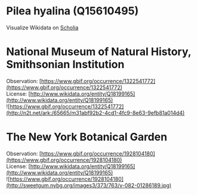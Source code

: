 
Pilea hyalina (Q15610495)
=========================
  
Visualize Wikidata on [Scholia](https://scholia.toolforge.org/taxon/Q15610495)
# National Museum of Natural History, Smithsonian Institution
  
Observation: [https://www.gbif.org/occurrence/1322541772](https://www.gbif.org/occurrence/1322541772)  
License: [http://www.wikidata.org/entity/Q18199165](http://www.wikidata.org/entity/Q18199165)  
![https://www.gbif.org/occurrence/1322541772](http://n2t.net/ark:/65665/m31abf92b2-4cd1-4fc9-8e63-9efb81a014d4)
# The New York Botanical Garden
  
Observation: [https://www.gbif.org/occurrence/1928104180](https://www.gbif.org/occurrence/1928104180)  
License: [http://www.wikidata.org/entity/Q18199165](http://www.wikidata.org/entity/Q18199165)  
![https://www.gbif.org/occurrence/1928104180](http://sweetgum.nybg.org/images3/373/763/v-082-01286189.jpg)